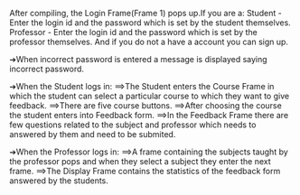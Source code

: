 
After compiling, the Login Frame(Frame 1) pops up.If you are a:
   Student - Enter the login id and the password which is set by the student themselves.
   Professor - Enter the login id and the password which is set by the professor themselves.
   And if you do not a have a account you can sign up.
  
 ➔When incorrect password is entered a message is displayed saying incorrect password.

   ➔When the Student logs in:
   ⟹The Student enters the Course Frame in which the student can select a particular course to which they want to give feedback.
   ⟹There are five course buttons.
   ⟹After choosing the course the student enters into Feedback form.
   ⟹In the Feedback Frame there are few questions related to the subject and professor which needs to answered by them and need to be submited.
   

   ➔When the Professor logs in:
   ⟹A frame containing the subjects taught by the professor pops and when they select a subject they enter the next frame.
   ⟹The Display Frame contains the statistics of the feedback form answered by the students.
